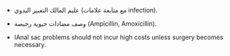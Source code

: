 - عليم المالك التعبير اليدوي (مع متابعة علامات infection).
    
- وصف مضادات حيوية رخيصة (Ampicillin, Amoxicillin).
- اAnal sac problems should not incur high costs unless surgery becomes necessary.